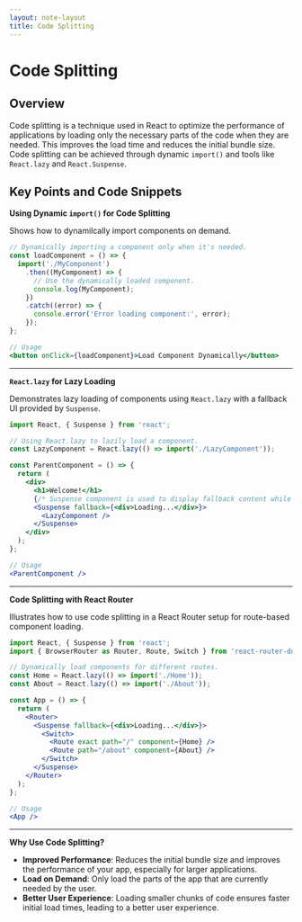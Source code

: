 ```yaml
---
layout: note-layout  
title: Code Splitting  
---
```


# Code Splitting

## Overview
Code splitting is a technique used in React to optimize the performance of applications by loading only the necessary parts of the code when they are needed. This improves the load time and reduces the initial bundle size. Code splitting can be achieved through dynamic `import()` and tools like `React.lazy` and `React.Suspense`.

## Key Points and Code Snippets

**Using Dynamic `import()` for Code Splitting**

Shows how to dynamilcally import components on demand.

```jsx
// Dynamically importing a component only when it's needed.
const loadComponent = () => {
  import('./MyComponent')
    .then((MyComponent) => {
      // Use the dynamically loaded component.
      console.log(MyComponent);
    })
    .catch((error) => {
      console.error('Error loading component:', error);
    });
};

// Usage
<button onClick={loadComponent}>Load Component Dynamically</button>
```

---

**`React.lazy` for Lazy Loading**

Demonstrates lazy loading of components using `React.lazy` with a fallback UI provided by `Suspense`.


```jsx
import React, { Suspense } from 'react';

// Using React.lazy to lazily load a component.
const LazyComponent = React.lazy(() => import('./LazyComponent'));

const ParentComponent = () => {
  return (
    <div>
      <h1>Welcome!</h1>
      {/* Suspense component is used to display fallback content while loading */}
      <Suspense fallback={<div>Loading...</div>}>
        <LazyComponent />
      </Suspense>
    </div>
  );
};

// Usage
<ParentComponent />
```

---

**Code Splitting with React Router**

Illustrates how to use code splitting in a React Router setup for route-based component loading.


```jsx
import React, { Suspense } from 'react';
import { BrowserRouter as Router, Route, Switch } from 'react-router-dom';

// Dynamically load components for different routes.
const Home = React.lazy(() => import('./Home'));
const About = React.lazy(() => import('./About'));

const App = () => {
  return (
    <Router>
      <Suspense fallback={<div>Loading...</div>}>
        <Switch>
          <Route exact path="/" component={Home} />
          <Route path="/about" component={About} />
        </Switch>
      </Suspense>
    </Router>
  );
};

// Usage
<App />
```

---

**Why Use Code Splitting?**

- **Improved Performance**: Reduces the initial bundle size and improves the performance of your app, especially for larger applications.
- **Load on Demand**: Only load the parts of the app that are currently needed by the user.
- **Better User Experience**: Loading smaller chunks of code ensures faster initial load times, leading to a better user experience.

